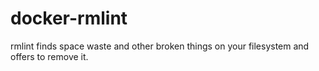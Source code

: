 # docker-rmlint
rmlint finds space waste and other broken things on your filesystem and offers to remove it.
